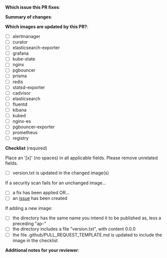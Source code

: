 <!--
Thank you for contributing to astronomer/ap-vendor!

When you push to any branch, CI will run:
- build all images
- security scan all images

When your change is merged to master:
- build all images
- security scan all images
- any images where the version is not published to Dockerhub, then publish
-->

**Which issue this PR fixes**:

<!-- if applicable, otherwise just delete the header -->

**Summary of changes**:

<!-- required -->

**Which images are updated by this PR?**:

<!-- required -->

- [ ] alertmanager
- [ ] curator
- [ ] elasticsearch-exporter
- [ ] grafana
- [ ] kube-state
- [ ] nginx
- [ ] pgbouncer
- [ ] prisma
- [ ] redis
- [ ] statsd-exporter
- [ ] cadvisor
- [ ] elasticsearch
- [ ] fluentd
- [ ] kibana
- [ ] kubed
- [ ] nginx-es
- [ ] pgbouncer-exporter
- [ ] prometheus
- [ ] registry

**Checklist** (required)

Place an '[x]' (no spaces) in all applicable fields. Please remove unrelated fields.

- [ ] version.txt is updated in the changed image(s)

If a security scan fails for an unchanged image...

- [ ]  a fix has been applied OR...
- [ ]  an [issue](<!-- link to the issue -->) has been created

<!--
Please give it a shot to fix any security issue, even if unrelated to your change.
-->

If adding a new image:

- [ ] the directory has the same name you intend it to be published as, less a preceding "ap-"
- [ ] the directory includes a file "version.txt", with content 0.0.0
- [ ] the file .github/PULL_REQUEST_TEMPLATE.md is updated to include the image in the checklist

**Additional notes for your reviewer**:
